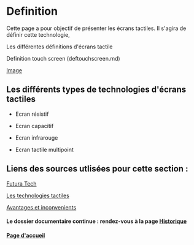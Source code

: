 # Definition 

Cette page a pour objectif de présenter les écrans tactiles. Il s'agira de définir cette technologie,

Les différentes définitions d'écrans tactile

Definition touch screen (deftouchscreen.md) 

[Image](https://www.github.com//images/ecrantactiledefinition.md)
 
## Les différents types de technologies d'écrans tactiles

- Ecran résistif

- Ecran capacitif

- Ecran infrarouge

- Ecran tactile multipoint


## Liens des sources utlisées pour cette section :



[Futura Tech](https://www.futura-sciences.com/tech/definitions/technologie-ecran-tactile-539/) 

[Les technologies tactiles](http://www-igm.univ-mlv.fr/~dr/XPOSE2008/Les%20technologies%20tactiles/histo_origine.html)

[Avantages et inconvenients](http://www.ordinateur.cc/Matériel/Entrée-et-de-sortie-Devices/31990.html)


#### Le dossier documentaire continue : rendez-vous à la page [Historique](Historique.md)

#### [Page d'accueil](Pagedaccueil)

